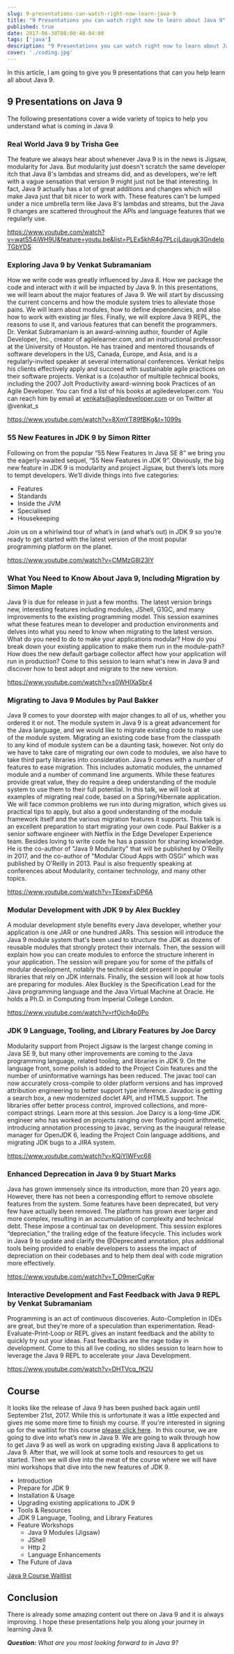 ```yaml
---
slug: 9-presentations-can-watch-right-now-learn-java-9
title: "9 Presentations you can watch right now to learn about Java 9"
published: true
date: 2017-06-30T08:00:48-04:00
tags: ['java']
description: "9 Presentations you can watch right now to learn about Java 9"
cover: './coding.jpg'
---
```


In this article, I am going to give you 9 presentations that can you help learn all about Java 9.

## 9 Presentations on Java 9

The following presentations cover a wide variety of topics to help you understand what is coming in Java 9. 

### Real World Java 9 by Trisha Gee

The feature we always hear about whenever Java 9 is in the news is Jigsaw, modularity for Java. But modularity just doesn't scratch the same developer itch that Java 8's lambdas and streams did, and as developers, we're left with a vague sensation that version 9 might just not be that interesting. In fact, Java 9 actually has a lot of great additions and changes which will make Java just that bit nicer to work with. These features can't be lumped under a nice umbrella term like Java 8's lambdas and streams, but the Java 9 changes are scattered throughout the APIs and language features that we regularly use.

https://www.youtube.com/watch?v=watS54iWH9U&feature=youtu.be&list=PLEx5khR4g7PLcjLdaugk3GndelpTGbYDS

### Exploring Java 9 by Venkat Subramaniam

How we write code was greatly influenced by Java 8. How we package the code and interact with it will be impacted by Java 9. In this presentations, we will learn about the major features of Java 9. We will start by discussing the current concerns and how the module system tries to alleviate those pains. We will learn about modules, how to define dependencies, and also how to work with existing jar files. Finally, we will explore Java 9 REPL, the reasons to use it, and various features that can benefit the programmers. Dr. Venkat Subramaniam is an award-winning author, founder of Agile Developer, Inc., creator of agilelearner.com, and an instructional professor at the University of Houston. He has trained and mentored thousands of software developers in the US, Canada, Europe, and Asia, and is a regularly-invited speaker at several international conferences. Venkat helps his clients effectively apply and succeed with sustainable agile practices on their software projects. Venkat is a (co)author of multiple technical books, including the 2007 Jolt Productivity award-winning book Practices of an Agile Developer. You can find a list of his books at agiledeveloper.com. You can reach him by email at venkats@agiledeveloper.com or on Twitter at @venkat\_s

https://www.youtube.com/watch?v=8XmYT89fBKg&t=1099s

### 55 New Features in JDK 9 by Simon Ritter

Following on from the popular “55 New Features in Java SE 8” we bring you the eagerly-awaited sequel, “55 New Features in JDK 9”. Obviously, the big new feature in JDK 9 is modularity and project Jigsaw, but there’s lots more to tempt developers. We’ll divide things into five categories:

* Features
* Standards
* Inside the JVM
* Specialised
* Housekeeping

Join us on a whirlwind tour of what’s in (and what’s out) in JDK 9 so you’re ready to get started with the latest version of the most popular programming platform on the planet.

https://www.youtube.com/watch?v=CMMzG8I23lY

### What You Need to Know About Java 9, Including Migration by Simon Maple

Java 9 is due for release in just a few months. The latest version brings new, interesting features including modules, JShell, G1GC, and many improvements to the existing programming model. This session examines what these features mean to developer and production environments and delves into what you need to know when migrating to the latest version. What do you need to do to make your applications modular? How do you break down your existing application to make them run in the module-path? How does the new default garbage collector affect how your application will run in production? Come to this session to learn what's new in Java 9 and discover how to best adopt and migrate to the new version.

https://www.youtube.com/watch?v=s0WHIXaSbr4

### Migrating to Java 9 Modules by Paul Bakker

Java 9 comes to your doorstep with major changes to all of us, whether you ordered it or not. The module system in Java 9 is a great advancement for the Java language, and we would like to migrate existing code to make use of the module system. Migrating an existing code base from the classpath to any kind of module system can be a daunting task, however. Not only do we have to take care of migrating our own code to modules, we also have to take third party libraries into consideration. Java 9 comes with a number of features to ease migration. This includes automatic modules, the unnamed module and a number of command line arguments. While these features provide great value, they do require a deep understanding of the module system to use them to their full potential. In this talk, we will look at examples of migrating real code, based on a Spring/Hibernate application. We will face common problems we run into during migration, which gives us practical tips to apply, but also a good understanding of the module framework itself and the various migration features it supports. This talk is an excellent preparation to start migrating your own code. Paul Bakker is a senior software engineer with Netflix in the Edge Developer Experience team. Besides loving to write code he has a passion for sharing knowledge. He is the co-author of "Java 9 Modularity" that will be published by O'Reilly in 2017, and the co-author of "Modular Cloud Apps with OSGi" which was published by O'Reilly in 2013. Paul is also frequently speaking at conferences about Modularity, container technology, and many other topics.

https://www.youtube.com/watch?v=TEoexFsDP6A

### Modular Development with JDK 9 by Alex Buckley

A modular development style benefits every Java developer, whether your application is one JAR or one hundred JARs. This session will introduce the Java 9 module system that's been used to structure the JDK as dozens of reusable modules that strongly protect their internals. Then, the session will explain how you can create modules to enforce the structure inherent in your application. The session will prepare you for some of the pitfalls of modular development, notably the technical debt present in popular libraries that rely on JDK internals. Finally, the session will look at how tools are preparing for modules. Alex Buckley is the Specification Lead for the Java programming language and the Java Virtual Machine at Oracle. He holds a Ph.D. in Computing from Imperial College London.

https://www.youtube.com/watch?v=rfOjch4p0Po

### JDK 9 Language, Tooling, and Library Features by Joe Darcy

Modularity support from Project Jigsaw is the largest change coming in Java SE 9, but many other improvements are coming to the Java programming language, related tooling, and libraries in JDK 9. On the language front, some polish is added to the Project Coin features and the number of uninformative warnings has been reduced. The javac tool can now accurately cross-compile to older platform versions and has improved attribution engineering to better support type inference. Javadoc is getting a search box, a new modernized doclet API, and HTML5 support. The libraries offer better process control, improved collections, and more-compact strings. Learn more at this session. Joe Darcy is a long-time JDK engineer who has worked on projects ranging over floating-point arithmetic, introducing annotation processing to javac, serving as the inaugural release manager for OpenJDK 6, leading the Project Coin language additions, and migrating JDK bugs to a JIRA system.

https://www.youtube.com/watch?v=KQiYlWFvc68

### Enhanced Deprecation in Java 9 by Stuart Marks

Java has grown immensely since its introduction, more than 20 years ago. However, there has not been a corresponding effort to remove obsolete features from the system. Some features have been deprecated, but very few have actually been removed. The platform has grown ever larger and more complex, resulting in an accumulation of complexity and technical debt. These impose a continual tax on development. This session explores “depreciation,” the trailing edge of the feature lifecycle. This includes work in Java 9 to update and clarify the @Deprecated annotation, plus additional tools being provided to enable developers to assess the impact of depreciation on their codebases and to help them deal with code migration more effectively.  

https://www.youtube.com/watch?v=T_O9merCgKw

### Interactive Development and Fast Feedback with Java 9 REPL by Venkat Subramaniam

Programming is an act of continuous discoveries. Auto-Completion in IDEs are great, but they're more of a speculation than experimentation. Read-Evaluate-Print-Loop or REPL gives an instant feedback and the ability to quickly try out your ideas. Fast feedbacks are the rage today in development. Come to this all live coding, no slides session to learn how to leverage the Java 9 REPL to accelerate your Java Development.

https://www.youtube.com/watch?v=DHTVcq_fK2U

## Course

It looks like the release of Java 9 has been pushed back again until September 21st, 2017. While this is unfortunate it was a little expected and gives me some more time to finish my course. If you're interested in signing up for the waitlist for this course [please click here](https://www.danvega.dev/java-9).  In this course, we are going to dive into what’s new in Java 9. We are going to walk through how to get Java 9 as well as work on upgrading existing Java 8 applications to Java 9. After that, we will look at some tools and resources to get us started. Then we will dive into the meat of the course where we will have mini workshops that dive into the new features of JDK 9. 

*   Introduction
*   Prepare for JDK 9
*   Installation & Usage
*   Upgrading existing applications to JDK 9
*   Tools & Resources
*   JDK 9 Language, Tooling, and Library Features
*   Feature Workshops
    *   Java 9 Modules (Jigsaw)
    *   JShell 
    *   Http 2
    *   Language Enhancements 
*   The Future of Java

[Java 9 Course Waitlist](https://www.danvega.dev/java-9)

## Conclusion

There is already some amazing content out there on Java 9 and it is always improving. I hope these presentations help you along your journey in learning Java 9. 

_**Question:** What are you most looking forward to in Java 9?_

